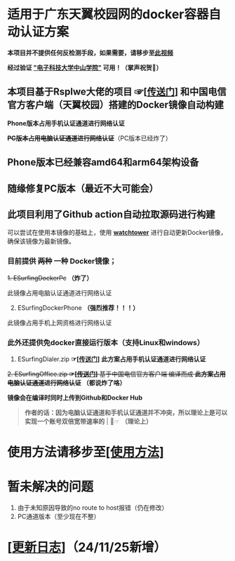 # 适用于广东天翼校园网的docker容器自动认证方案

**本项目并不提供任何反检测手段，如果需要，请移步至[此视频](https://b23.tv/XFgF5hd)**

**经过验证 <ins>"电子科技大学中山学院"</ins> 可用！（掌声祝贺👏）**

## 本项目基于Rsplwe大佬的项目 ☞[[传送门](https://github.com/Rsplwe/ESurfingDialer)] 和中国电信官方客户端（天翼校园）搭建的Docker镜像自动构建

**Phone版本占用手机认证通道进行网络认证**

**~~PC版本占用电脑认证通道进行网络认证~~**（PC版本已经炸了）

## Phone版本已经兼容amd64和arm64架构设备
## 随缘修复PC版本（最近不大可能会）

## 此项目利用了Github action自动拉取源码进行构建

可以尝试在使用本镜像的基础上，使用 **[watchtower](https://github.com/containrrr/watchtower "watchover")** 进行自动更新Docker镜像，确保该镜像为最新镜像。 
### 目前提供 ~~两种~~ 一种 Docker镜像；

~~1. ESurfingDockerPc~~ **（炸了）**

此镜像占用电脑认证通道进行网络认证

2. ESurfingDockerPhone **（强烈推荐！！！）**

此镜像占用手机上网资格进行网络认证

### 此外还提供免docker直接运行版本（支持Linux和windows）

1. ESurfingDialer.zip **☞[[传送门](https://github.com/liu23zhi/ESurfingDialerDocker/releases/latest)]**
**此方案占用手机认证通道进行网络认证**

~~2. ESurfingOffice.zip **☞[[传送门](https://github.com/liu23zhi/ESurfingDialerDocker/releases/latest)]**
基于中国电信官方客户端 编译而成
**此方案占用电脑认证通道进行网络认证**~~ **（都说炸了咯）**

**镜像会在编译时同时上传到Github和Docker Hub**

> **作者的话：因为电脑认证通道和手机认证通道并不冲突，所以理论上是可以实现一个账号双倍宽带速率的** | 🤣☞ **（理论上）**

# 使用方法请移步至[[使用方法]](/使用方法.md)

# 暂未解决的问题

1. 由于未知原因导致的no route to host报错（仍在修改）
2. PC通道版本（至少现在不整）

# [[更新日志](/更新日志.md)]（24/11/25新增）

